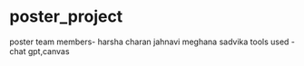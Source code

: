 # poster_project
poster
team members- harsha charan jahnavi meghana sadvika
tools used - chat gpt,canvas
